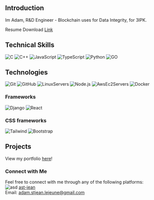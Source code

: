 ## Introduction
Im Adam, R&D Engineer - Blockchain uses for Data Integrity, for 3IPK. 

Resume Download [Link](https://www.adam.somewhat.ca/Adam_Cv_25.pdf)

## Technical Skills
![C](https://img.shields.io/badge/-C-444444?style=for-the-badge&logo=c)
![C++](https://img.shields.io/badge/-C++-444444?style=for-the-badge&logo=c%2B%2B)
![JavaScript](https://img.shields.io/badge/-JavaScript-444444?style=for-the-badge&logo=javascript)
![TypeScript](https://img.shields.io/badge/-TypeScript-444444?style=for-the-badge&logo=typescript)
![Python](https://img.shields.io/badge/-PYTHON-444444?style=for-the-badge&logo=python)
![GO](https://img.shields.io/badge/-GO-444444?style=for-the-badge&logo=go)

## Technologies
![Git](https://img.shields.io/badge/-Git-444444?style=for-the-badge&logo=git&logoColor=White)
![GitHub](https://img.shields.io/badge/-GitHub-444444?style=for-the-badge&logo=github&logoColor=White)
![LinuxServers](https://img.shields.io/badge/-Linux-444444?style=for-the-badge&logo=linux&logoColor=White)
![Node.js](https://img.shields.io/badge/-Node.js-444444?style=for-the-badge&logo=node.js&logoColor=White)
![AwsEc2Servers](https://img.shields.io/badge/-AWS-444444?style=for-the-badge&logo=amazonwebservices&logoColor=White)
![Docker](https://img.shields.io/badge/-Docker-444444?style=for-the-badge&logo=docker&logoColor=White)
### Frameworks
![Django](https://img.shields.io/badge/-Django-444444?style=for-the-badge&logo=django&logoColor=White)
![React](https://img.shields.io/badge/-React-444444?style=for-the-badge&logo=react)
### CSS frameworks
![Tailwind](https://img.shields.io/badge/Bootstrap-444444?style=for-the-badge&logo=bootstrap&logoColor=white)
![Bootstrap](https://img.shields.io/badge/Bootstrap-444444?style=for-the-badge&logo=bootstrap&logoColor=white)

## Projects

View my portfolio [here](https://adam.somewhat.ca)!

### Connect with Me
Feel free to connect with me through any of the following platforms: \
![asd](https://img.shields.io/badge/LinkedIn-0077B5?style=for-the-badge&logo=linkedin&logoColor=white) 
[ast-jean](https://www.linkedin.com/in/ast-jean/) \
Email: adam.stjean.lejeune@gmail.com

